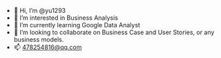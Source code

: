 - 👋 Hi, I’m @yu1293
- 👀 I’m interested in Business Analysis
- 🌱 I’m currently learning Google Data Analyst
- 💞️ I’m looking to collaborate on Business Case and User Stories, or any business models.
- 📫 478254816@qq.com

<!---
yu1293/yu1293 is a ✨ special ✨ repository because its `README.md` (this file) appears on your GitHub profile.
You can click the Preview link to take a look at your changes.
--->
